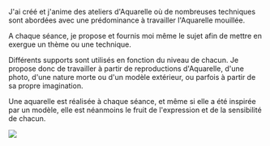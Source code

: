 J'ai créé et j'anime des ateliers d'Aquarelle où de nombreuses techniques sont abordées avec une prédominance à travailler l'Aquarelle mouillée.

A chaque séance, je propose et fournis moi même le sujet afin de mettre en exergue un thème ou une technique.

Différents supports sont utilisés en fonction du niveau de chacun. Je propose donc de travailler à partir de reproductions d'Aquarelle, d'une photo, d'une nature morte ou d'un modèle extérieur, ou parfois à partir de sa propre imagination.

Une aquarelle est réalisée à chaque séance, et même si elle a été inspirée par un modèle, elle est néanmoins le fruit de l'expression et de la sensibilité de chacun.

<img src="{{ site.root }}/images/atelier.jpg" />
